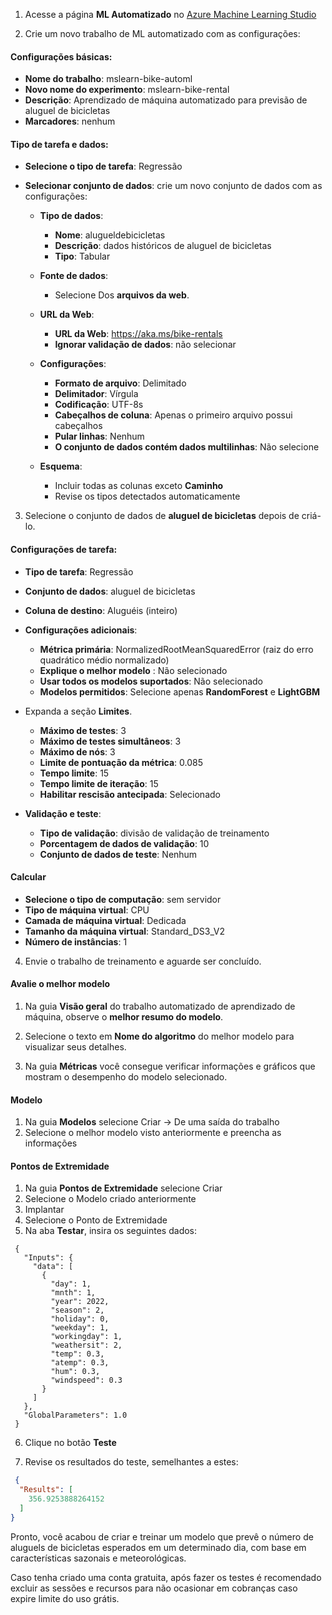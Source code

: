 1. Acesse a página **ML Automatizado** no [Azure Machine Learning Studio](https://ml.azure.com/home?tid=da49a844-e2e3-40af-86a6-c3819d704f49)

2. Crie um novo trabalho de ML automatizado com as configurações:
#### Configurações básicas:

* **Nome do trabalho**: mslearn-bike-automl
* **Novo nome do experimento**: mslearn-bike-rental
* **Descrição**: Aprendizado de máquina automatizado para previsão de aluguel de bicicletas
* **Marcadores**: nenhum

#### Tipo de tarefa e dados:

* **Selecione o tipo de tarefa**: Regressão
* **Selecionar conjunto de dados**: crie um novo conjunto de dados com as configurações:

    * **Tipo de dados**:

        * **Nome**: alugueldebicicletas
        * **Descrição**: dados históricos de aluguel de bicicletas
        * **Tipo**: Tabular

     * **Fonte de dados**:

        * Selecione Dos **arquivos da web**.
    
     * **URL da Web**:

        * **URL da Web**: https://aka.ms/bike-rentals
        * **Ignorar validação de dados**: não selecionar
    
     * **Configurações**:

        * **Formato de arquivo**: Delimitado
        * **Delimitador**: Vírgula
        * **Codificação**: UTF-8s
        * **Cabeçalhos de coluna**: Apenas o primeiro arquivo possui cabeçalhos
        * **Pular linhas**: Nenhum
        * **O conjunto de dados contém dados multilinhas**: Não selecione

     * **Esquema**:

        * Incluir todas as colunas exceto **Caminho**
        * Revise os tipos detectados automaticamente
        
3. Selecione o conjunto de dados de **aluguel de bicicletas** depois de criá-lo.

#### Configurações de tarefa:

* **Tipo de tarefa**: Regressão
* **Conjunto de dados**: aluguel de bicicletas
* **Coluna de destino**: Aluguéis (inteiro)
* **Configurações adicionais**:

    * **Métrica primária**: NormalizedRootMeanSquaredError (raiz do erro quadrático médio normalizado)
    * **Explique o melhor modelo** : Não selecionado
    * **Usar todos os modelos suportados**: Não selecionado
    * **Modelos permitidos**: Selecione apenas **RandomForest** e **LightGBM**

* Expanda a seção **Limites**.

    * **Máximo de testes**: 3
    * **Máximo de testes simultâneos**: 3
    * **Máximo de nós**: 3
    * **Limite de pontuação da métrica**: 0.085
    * **Tempo limite**: 15
    * **Tempo limite de iteração**: 15
    * **Habilitar rescisão antecipada**: Selecionado

* **Validação e teste**:

    * **Tipo de validação**: divisão de validação de treinamento
    * **Porcentagem de dados de validação**: 10
    * **Conjunto de dados de teste**: Nenhum

#### Calcular

* **Selecione o tipo de computação**: sem servidor
* **Tipo de máquina virtual**: CPU
* **Camada de máquina virtual**: Dedicada
* **Tamanho da máquina virtual**: Standard_DS3_V2
* **Número de instâncias**: 1

4. Envie o trabalho de treinamento e aguarde ser concluído.


#### Avalie o melhor modelo

1. Na guia **Visão geral** do trabalho automatizado de aprendizado de máquina, observe o **melhor resumo do modelo**.

2. Selecione o texto em **Nome do algoritmo** do melhor modelo para visualizar seus detalhes.

3. Na guia **Métricas** você consegue verificar informações e gráficos que mostram o desempenho do modelo selecionado.

#### Modelo

1. Na guia **Modelos** selecione Criar → De uma saída do trabalho
2. Selecione o melhor modelo visto anteriormente e preencha as informações


#### Pontos de Extremidade
1. Na guia **Pontos de Extremidade** selecione Criar
2. Selecione o Modelo criado anteriormente
3. Implantar
4. Selecione o Ponto de Extremidade
5. Na aba **Testar**, insira os seguintes dados:

```
 {
   "Inputs": { 
     "data": [
       {
         "day": 1,
         "mnth": 1,   
         "year": 2022,
         "season": 2,
         "holiday": 0,
         "weekday": 1,
         "workingday": 1,
         "weathersit": 2, 
         "temp": 0.3, 
         "atemp": 0.3,
         "hum": 0.3,
         "windspeed": 0.3 
       }
     ]    
   },   
   "GlobalParameters": 1.0
 }
```

6. Clique no botão **Teste**

5. Revise os resultados do teste, semelhantes a estes:

~~~json
 {
  "Results": [
    356.9253888264152
  ]
}
~~~

   Pronto, você acabou de criar e treinar um modelo que prevê o número de aluguels de bicicletas esperados em um determinado dia, com base em características sazonais e meteorológicas.

   Caso tenha criado uma conta gratuita, após fazer os testes é recomendado excluir as sessões e recursos para não ocasionar em cobranças caso expire limite do uso grátis.
